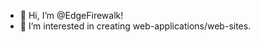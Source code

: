 - 👋 Hi, I’m @EdgeFirewalk!
- 👀 I’m interested in creating web-applications/web-sites.
<!--- - 🌱 I’m currently learning: JavaScript, HTML, CSS, PHP.
- 💞️ I’d like to collaborate on ###
- 📫 How to reach me ### --->

<!---
EdgeFirewalk/EdgeFirewalk is a ✨ special ✨ repository because its `README.md` (this file) appears on your GitHub profile.
You can click the Preview link to take a look at your changes.
--->
